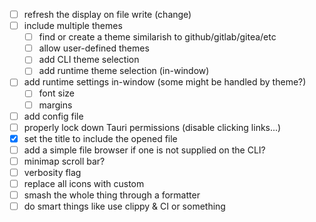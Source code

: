  - [ ] refresh the display on file write (change)
 - [ ] include multiple themes
   - [ ] find or create a theme similarish to github/gitlab/gitea/etc
   - [ ] allow user-defined themes
   - [ ] add CLI theme selection
   - [ ] add runtime theme selection (in-window)
 - [ ] add runtime settings in-window (some might be handled by theme?)
   - [ ] font size
   - [ ] margins
 - [ ] add config file
 - [ ] properly lock down Tauri permissions (disable clicking links...)
 - [x] set the title to include the opened file
 - [ ] add a simple file browser if one is not supplied on the CLI?
 - [ ] minimap scroll bar?
 - [ ] verbosity flag
 - [ ] replace all icons with custom
 - [ ] smash the whole thing through a formatter
 - [ ] do smart things like use clippy & CI or something